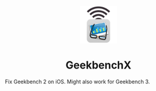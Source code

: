 <div align="center">
<img src="gbx.png" width=20% height=20%>
<h1>GeekbenchX</h1>
</div>

Fix Geekbench 2 on iOS. Might also work for Geekbench 3.
